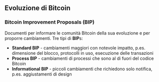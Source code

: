 ## Evoluzione di Bitcoin

### Bitcoin Improvement Proposals (BIP)

Documenti per informare le comunità Bitcoin della sua evoluzione e per proporre cambiamenti.
Tre tipi di **BIP**s:
* **Standard BIP** - cambiamenti maggiori con notevole impatto, p.es. dimensione del blocco, protocolli in uso, esecuzione delle transazioni
* **Process BIP** - cambiamenti di processi che sono al di fuori del codice Bitcoin
* **Informational BIP** - piccoli cambiamenti che richiedono solo notifica, p.es. aggiustamenti di design

